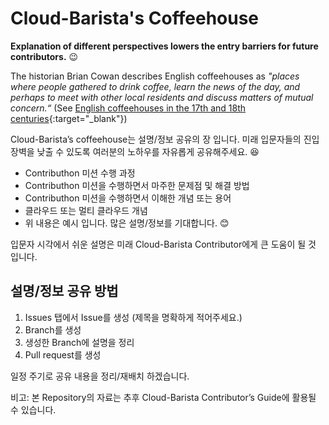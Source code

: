 # Cloud-Barista's Coffeehouse

**Explanation of different perspectives lowers the entry barriers for future contributors.** :wink:

The historian Brian Cowan describes English coffeehouses as *"places where people gathered to drink coffee, learn the news of the day, and perhaps to meet with other local residents and discuss matters of mutual concern.“* (See [English coffeehouses in the 17th and 18th centuries](https://en.wikipedia.org/wiki/English_coffeehouses_in_the_17th_and_18th_centuries){:target="_blank"})

Cloud-Barista’s coffeehouse는 설명/정보 공유의 장 입니다. 미래 입문자들의 진입장벽을 낮출 수 있도록 여러분의 노하우를 자유롭게 공유해주세요. :satisfied:
- Contributhon 미션 수행 과정
- Contributhon 미션을 수행하면서 마주한 문제점 및 해결 방법
- Contributhon 미션을 수행하면서 이해한 개념 또는 용어
- 클라우드 또는 멀티 클라우드 개념
- 위 내용은 예시 입니다. 많은 설명/정보를 기대합니다. :blush:

입문자 시각에서 쉬운 설명은 미래 Cloud-Barista Contributor에게 큰 도움이 될 것 입니다.

## 설명/정보 공유 방법
1. Issues 탭에서 Issue를 생성 (제목을 명확하게 적어주세요.)
2. Branch를 생성
3. 생성한 Branch에 설명을 정리
4. Pull request를 생성

일정 주기로 공유 내용을 정리/재배치 하겠습니다.

비고: 본 Repository의 자료는 추후 Cloud-Barista Contributor’s Guide에 활용될 수 있습니다.
